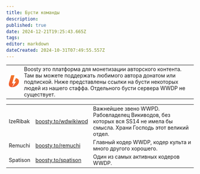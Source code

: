 ```yaml
---
title: Бусти команды
description: 
published: true
date: 2024-12-21T19:25:43.665Z
tags: 
editor: markdown
dateCreated: 2024-10-31T07:49:55.557Z
---
```



<table class="desc">
  <tr>
		<td><img src="/boosty.png" width="128"></td>
    <td>Boosty это платформа для монетизации авторского контента. Там вы можете поддержать любимого автора донатом или подпиской. Ниже представлены ссылки на бусти некоторых людей из нашего стаффа. Отдельного бусти сервера WWDP не существует.</td>
	</tr>
</table>
<table class="peop">
  <tr>
    <td>IzeRibak</td>
    <td><a href="https://boosty.to/wdwikiwod">boosty.to/wdwikiwod</a></td>
    <td>Важнейшее звено WWPD. Рабовладелец Викиводов, без которых вся SS14 не имела бы смысла. Храни Господь этот великий отдел.</td>
	</tr>
	<tr>
    <td>Remuchi</td>
    <td><a href="	https://boosty.to/remuchi">boosty.to/remuchi</a></td>
    <td>Главный кодер WWDP, кодер культа и много другого хорошего.</td>
	</tr>
  <tr>
    <td>Spatison</td>
    <td><a href="https://boosty.to/spatison">boosty.to/spatison</a></td>
    <td>Один из самых активных кодеров WWDP.</td>
	</tr>
<!--  <tr>
    <td>Sample Text</td>
    <td><a href="">Sample Link</a></td>
    <td>Sample Text</td>
	</tr>-->
</table>